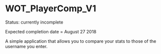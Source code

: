 # WOT_PlayerComp_V1

Status: currently incomplete

Expected completion date = August 27 2018

A simple application that allows you to compare your stats to those of the username you enter.
